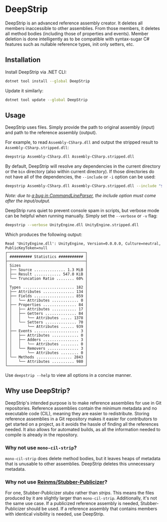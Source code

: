 # DeepStrip
DeepStrip is an advanced reference assembly creator. It deletes all members inaccessible to other assemblies. From those members, it
deletes all method bodies (including those of properties and events). Member deletion is done intelligently as to be compatible with
syntax-sugar C# features such as nullable reference types, init only setters, etc.

## Installation
Install DeepStrip via .NET CLI:
```bash
dotnet tool install --global DeepStrip
```

Update it similarly:
```bash
dotnet tool update --global DeepStrip
```

## Usage
DeepStrip uses files. Simply provide the path to original assembly (input) and path to the reference assembly (output).

For example, to read `Assembly-CSharp.dll` and output the stripped result to `Assembly-CSharp.stripped.dll`:
```bash
deepstrip Assembly-CSharp.dll Assembly-CSharp.stripped.dll 
```

By default, DeepStrip will resolve any dependencies in the current directory or the `bin` directory (also within current directory). If
those directories do not have all of the dependencies, the `--include` or `-i` option can be used:
```bash
deepstrip Assembly-CSharp.dll Assembly-CSharp.stripped.dll --include "$PATH_TO_MANAGED_DIR"
```
*Note: due to [a bug in CommandLineParser](https://github.com/commandlineparser/commandline/issues/605), the include option must come after the input/output.*

DeepStrip runs quiet to prevent console spam in scripts, but verbose mode can be helpful when running manually. Simply set the `--verbose`
or `-v` flag:
```bash
deepstrip --verbose UnityEngine.dll UnityEngine.stripped.dll
```
Which produces the following output:
```
Read 'UnityEngine.dll': UnityEngine, Version=0.0.0.0, Culture=neutral, PublicKeyToken=null
┌───────────────────────────────────┐
│ ########## Statistics ########### │
├───────────────────────────────────┤
│ Sizes                             │
│ ├── Source .............. 1.3 MiB │
│ ├── Result ............ 547.0 KiB │
│ └── Truncation Ratio ........ 60% │
│                                   │
│ Types ....................... 182 │
│ ├── Attributes .............. 134 │
│ ├── Fields .................. 859 │
│ │   └── Attributes ............ 0 │
│ ├── Properties ............... 84 │
│ │   ├── Attributes ........... 17 │
│ │   ├── Getters .............. 84 │
│ │   │   └── Attributes ..... 1378 │
│ │   └── Setters .............. 70 │
│ │       └── Attributes ...... 939 │
│ ├── Events .................... 3 │
│ │   ├── Attributes ............ 0 │
│ │   ├── Adders ................ 3 │
│ │   │   └── Attributes ........ 0 │
│ │   └── Removers .............. 3 │
│ │       └── Attributes ........ 0 │
│ └── Methods ................ 2843 │
│     └── Attributes .......... 980 │
└───────────────────────────────────┘
```

Use `deepstrip --help` to view all options in a concise manner.

## Why use DeepStrip?
DeepStrip's intended purpose is to make reference assemblies for use in Git repositories. Reference assemblies contain the minimum metadata
and no executable code (CIL), meaning they are easier to redistribute. Storing reference assemblies in a Git repository makes it easier for
contributors to get started on a project, as it avoids the hassle of finding all the references needed. It also allows for automated
builds, as all the information needed to compile is already in the repository.

### Why not use `mono-cil-strip`?
`mono-cil-strip` does delete method bodies, but it leaves heaps of metadata that is unusable to other assemblies.
DeepStrip deletes this unnecessary metadata.

### Why not use [Reinms/Stubber-Publicizer](https://github.com/Reinms/Stubber-Publicizer)?
For one, Stubber-Publicizer *stubs* rather than *strips*. This means the files produced by it are slightly larger than `mono-cil-strip`.
Additionally, it's not the same use case. If a publicized reference assembly is needed, Stubber-Publicizer should be used. If a reference
assembly that contains members with identical visibility is needed, use DeepStrip.
